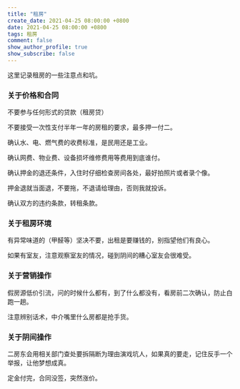 ```yaml
---
title: "租房"
create_date: 2021-04-25 08:00:00 +0800
date: 2021-04-25 08:00:00 +0800
tags: 租房
comment: false
show_author_profile: true
show_subscribe: false
---
```


这里记录租房的一些注意点和坑。

### 关于价格和合同

不要参与任何形式的贷款（租房贷）

不要接受一次性支付半年一年的房租的要求，最多押一付二。

确认水、电、燃气费的收费标准，是民用还是工业。

确认网费、物业费、设备损坏维修费用等费用到底谁付。

确认押金的退还条件，入住时仔细检查房间各处，最好拍照片或者录个像。

押金退就当面退，不要拖，不退请给理由，否则我就投诉。

确认双方的违约条款，转租条款。

### 关于租房环境

有异常味道的（甲醛等）坚决不要，出租是要赚钱的，别指望他们有良心。

如果有室友，注意观察室友的情况，碰到阴间的糟心室友会很难受。

### 关于营销操作

假房源低价引流，问的时候什么都有，到了什么都没有，看房前二次确认，防止白跑一趟。

注意辨别话术，中介嘴里什么房都是抢手货。

### 关于阴间操作

二房东会用相关部门查处要拆隔断为理由演戏坑人，如果真的要走，记住反手一个举报，让他梦想成真。

定金付完，合同没签，突然涨价。